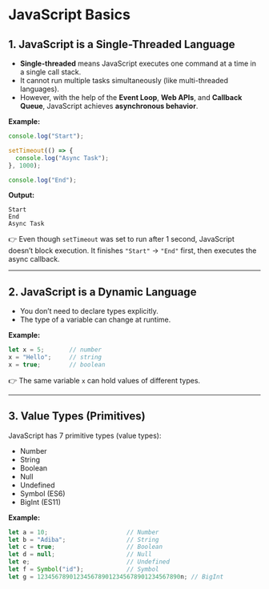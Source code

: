 # JavaScript Basics  

## 1. JavaScript is a Single-Threaded Language  
- **Single-threaded** means JavaScript executes one command at a time in a single call stack.  
- It cannot run multiple tasks simultaneously (like multi-threaded languages).  
- However, with the help of the **Event Loop**, **Web APIs**, and **Callback Queue**, JavaScript achieves **asynchronous behavior**.  

**Example:**  

```js
console.log("Start");

setTimeout(() => {
  console.log("Async Task");
}, 1000);

console.log("End");
````

**Output:**

```
Start  
End  
Async Task
```

👉 Even though `setTimeout` was set to run after 1 second, JavaScript doesn’t block execution. It finishes `"Start"` → `"End"` first, then executes the async callback.

---

## **2. JavaScript is a Dynamic Language**

* You don’t need to declare types explicitly.
* The type of a variable can change at runtime.

**Example:**

```js
let x = 5;       // number
x = "Hello";     // string
x = true;        // boolean
```

👉 The same variable `x` can hold values of different types.

---

## **3. Value Types (Primitives)**

JavaScript has 7 primitive types (value types):

* Number
* String
* Boolean
* Null
* Undefined
* Symbol (ES6)
* BigInt (ES11)

**Example:**

```js
let a = 10;                      // Number
let b = "Adiba";                 // String
let c = true;                    // Boolean
let d = null;                    // Null
let e;                           // Undefined
let f = Symbol("id");            // Symbol
let g = 1234567890123456789012345678901234567890n; // BigInt
```
